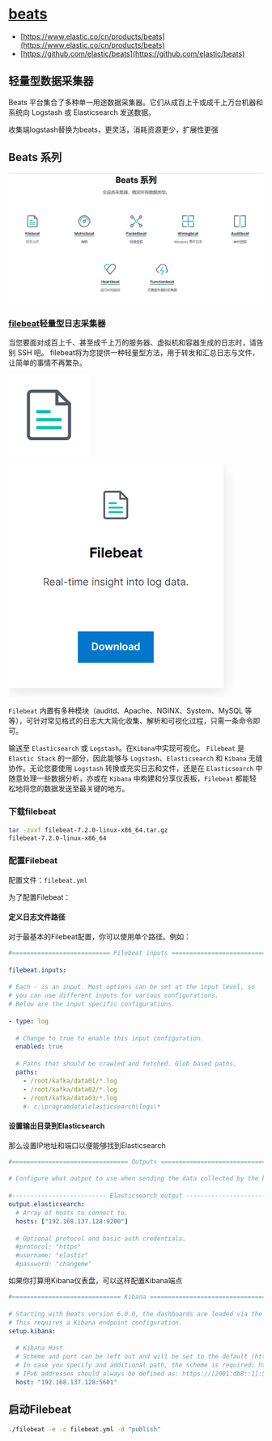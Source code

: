 # [beats](https://www.elastic.co/cn/products/beats)

- [https://www.elastic.co/cn/products/beats](https://www.elastic.co/cn/products/beats)
- [https://github.com/elastic/beats](https://github.com/elastic/beats)

## 轻量型数据采集器

Beats 平台集合了多种单一用途数据采集器。它们从成百上千或成千上万台机器和系统向 Logstash 或 Elasticsearch 发送数据。

收集端logstash替换为beats，更灵活，消耗资源更少，扩展性更强

## Beats 系列

![elk_beats.png](./img/elk_beats.png)

### [filebeat](https://www.elastic.co/cn/products/beats/filebeat)轻量型日志采集器

当您要面对成百上千、甚至成千上万的服务器、虚拟机和容器生成的日志时，请告别 SSH 吧。 filebeat将为您提供一种轻量型方法，用于转发和汇总日志与文件，让简单的事情不再繁杂。

![filebeat](./img/icon-filebeat-bb.svg)

![file_beats.png](./img/file_beats.png)

`Filebeat` 内置有多种模块（auditd、Apache、NGINX、System、MySQL 等等），可针对常见格式的日志大大简化收集、解析和可视化过程，只需一条命令即可。

输送至 `Elasticsearch` 或 `Logstash`。在`Kibana`中实现可视化。
`Filebeat` 是 `Elastic Stack` 的一部分，因此能够与 `Logstash`、`Elasticsearch` 和 `Kibana` 无缝协作。无论您要使用 `Logstash` 转换或充实日志和文件，还是在 `Elasticsearch` 中随意处理一些数据分析，亦或在 `Kibana` 中构建和分享仪表板，`Filebeat` 都能轻松地将您的数据发送至最关键的地方。

### 下载filebeat

```bash
tar -zvxf filebeat-7.2.0-linux-x86_64.tar.gz
filebeat-7.2.0-linux-x86_64
```

### 配置Filebeat

配置文件：`filebeat.yml`

为了配置Filebeat：

#### 定义日志文件路径

对于最基本的Filebeat配置，你可以使用单个路径。例如：

```yaml
#=========================== Filebeat inputs =============================

filebeat.inputs:

# Each - is an input. Most options can be set at the input level, so
# you can use different inputs for various configurations.
# Below are the input specific configurations.

- type: log

  # Change to true to enable this input configuration.
  enabled: true

  # Paths that should be crawled and fetched. Glob based paths.
  paths:
    - /root/kafka/data01/*.log
    - /root/kafka/data02/*.log
    - /root/kafka/data03/*.log
    #- c:\programdata\elasticsearch\logs\*
```

#### 设置输出目录到Elasticsearch

那么设置IP地址和端口以便能够找到Elasticsearch

```yaml
#================================ Outputs =====================================

# Configure what output to use when sending the data collected by the beat.

#-------------------------- Elasticsearch output ------------------------------
output.elasticsearch:
  # Array of hosts to connect to.
  hosts: ["192.168.137.128:9200"]

  # Optional protocol and basic auth credentials.
  #protocol: "https"
  #username: "elastic"
  #password: "changeme"
```

如果你打算用Kibana仪表盘，可以这样配置Kibana端点

```yaml
#============================== Kibana =====================================

# Starting with Beats version 6.0.0, the dashboards are loaded via the Kibana API.
# This requires a Kibana endpoint configuration.
setup.kibana:

  # Kibana Host
  # Scheme and port can be left out and will be set to the default (http and 5601)
  # In case you specify and additional path, the scheme is required: http://localhost:5601/path
  # IPv6 addresses should always be defined as: https://[2001:db8::1]:5601
  host: "192.168.137.128:5601"
```

## 启动Filebeat

```bash
./filebeat -e -c filebeat.yml -d "publish"
```
